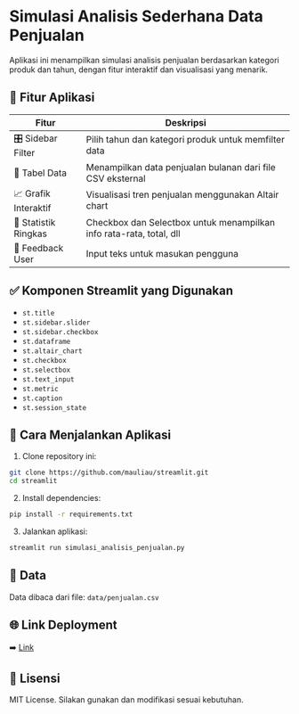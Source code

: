 # Simulasi Analisis Sederhana Data Penjualan

Aplikasi ini menampilkan simulasi analisis penjualan berdasarkan kategori produk dan tahun, dengan fitur interaktif dan visualisasi yang menarik.

## 🔧 Fitur Aplikasi

| Fitur                        | Deskripsi                                                                 |
|-----------------------------|---------------------------------------------------------------------------|
| 🎛️ Sidebar Filter           | Pilih tahun dan kategori produk untuk memfilter data                     |
| 📅 Tabel Data                | Menampilkan data penjualan bulanan dari file CSV eksternal              |
| 📈 Grafik Interaktif        | Visualisasi tren penjualan menggunakan Altair chart                      |
| 🧮 Statistik Ringkas         | Checkbox dan Selectbox untuk menampilkan info rata-rata, total, dll      |
| 📝 Feedback User            | Input teks untuk masukan pengguna                                        |

## ✅ Komponen Streamlit yang Digunakan

- `st.title`
- `st.sidebar.slider`
- `st.sidebar.checkbox`
- `st.dataframe`
- `st.altair_chart`
- `st.checkbox`
- `st.selectbox`
- `st.text_input`
- `st.metric`
- `st.caption`
- `st.session_state`

## 🚀 Cara Menjalankan Aplikasi

1. Clone repository ini:
```bash
git clone https://github.com/mauliau/streamlit.git
cd streamlit
```

2. Install dependencies:
```bash
pip install -r requirements.txt
```

3. Jalankan aplikasi:
```bash
streamlit run simulasi_analisis_penjualan.py
```

## 🧾 Data
Data dibaca dari file: `data/penjualan.csv`

## 🌐 Link Deployment

➡️ [Link](https://app-apdujjko9ybvhexmfddgvy.streamlit.app/)

## 🧾 Lisensi

MIT License. Silakan gunakan dan modifikasi sesuai kebutuhan.
